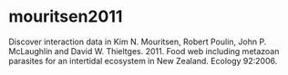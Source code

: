 # mouritsen2011
Discover interaction data in Kim N. Mouritsen, Robert Poulin, John P. McLaughlin and David W. Thieltges. 2011. Food web including metazoan parasites for an intertidal ecosystem in New Zealand. Ecology 92:2006. 
